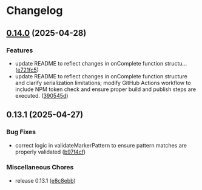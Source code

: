 # Changelog

## [0.14.0](https://github.com/Belartale/burst-generate-files/compare/v0.13.1...v0.14.0) (2025-04-28)


### Features

* update README to reflect changes in onComplete function structu… ([e721fc5](https://github.com/Belartale/burst-generate-files/commit/e721fc5406be419a39796c5af7da1d536270eb0a))
* update README to reflect changes in onComplete function structure and clarify serialization limitations; modify GitHub Actions workflow to include NPM token check and ensure proper build and publish steps are executed. ([390545d](https://github.com/Belartale/burst-generate-files/commit/390545df91460e9a40550a98a779c2362ac5ffea))

## 0.13.1 (2025-04-27)


### Bug Fixes

* correct logic in validateMarkerPattern to ensure pattern matches are properly validated ([b97f4cf](https://github.com/Belartale/burst-generate-files/commit/b97f4cfe0175b444d90d7f93e439611d9f21c4a9))


### Miscellaneous Chores

* release 0.13.1 ([e8c8ebb](https://github.com/Belartale/burst-generate-files/commit/e8c8ebbdb40e4cab315fdfb226e34813e0d2c017))
